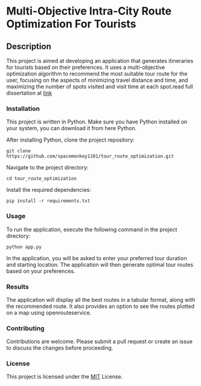 # Multi-Objective Intra-City Route Optimization For Tourists
## Description
This project is aimed at developing an application that generates itineraries for tourists based on their preferences. It uses a multi-objective optimization algorithm to recommend the most suitable tour route for the user, focusing on the aspects of minimizing travel distance and time, and maximizing the number of spots visited and visit time at each spot.read full dissertation at [link](https://docs.google.com/document/d/1iBK5igbFfCMpV4BC89PyS2R172MIKTlsXM5vn_3t9zM/edit?usp=sharing)

### Installation
This project is written in Python. Make sure you have Python installed on your system, you can download it from here Python.

After installing Python, clone the project repository:

```
git clone https://github.com/spacemonkey1101/tour_route_optimization.git
```
Navigate to the project directory:
```
cd tour_route_optimization
```
Install the required dependencies:
```
pip install -r requirements.txt
````

### Usage
To run the application, execute the following command in the project directory:
```
python app.py
```
In the application, you will be asked to enter your preferred tour duration and starting location. The application will then generate optimal tour routes based on your preferences.

### Results
The application will display all the best routes in a tabular format, along with the recommended route. It also provides an option to see the routes plotted on a map using openrouteservice.

### Contributing
Contributions are welcome. Please submit a pull request or create an issue to discuss the changes before proceeding.

### License
This project is licensed under the [MIT](https://github.com/git/git-scm.com/blob/main/MIT-LICENSE.txt) License. 
